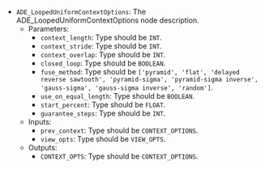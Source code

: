 - `ADE_LoopedUniformContextOptions`: The ADE_LoopedUniformContextOptions node description.
    - Parameters:
        - `context_length`: Type should be `INT`.
        - `context_stride`: Type should be `INT`.
        - `context_overlap`: Type should be `INT`.
        - `closed_loop`: Type should be `BOOLEAN`.
        - `fuse_method`: Type should be `['pyramid', 'flat', 'delayed reverse sawtooth', 'pyramid-sigma', 'pyramid-sigma inverse', 'gauss-sigma', 'gauss-sigma inverse', 'random']`.
        - `use_on_equal_length`: Type should be `BOOLEAN`.
        - `start_percent`: Type should be `FLOAT`.
        - `guarantee_steps`: Type should be `INT`.
    - Inputs:
        - `prev_context`: Type should be `CONTEXT_OPTIONS`.
        - `view_opts`: Type should be `VIEW_OPTS`.
    - Outputs:
        - `CONTEXT_OPTS`: Type should be `CONTEXT_OPTIONS`.
